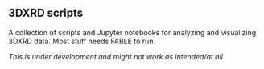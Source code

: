 ## 3DXRD scripts
A collection of scripts and Jupyter notebooks for analyzing and visualizing 3DXRD data. Most stuff needs FABLE to run.

*This is under development and might not work as intended/at all*
